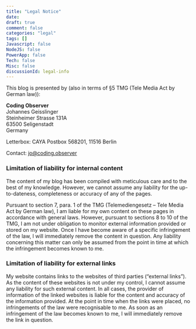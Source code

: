 ```yaml
---
title: "Legal Notice"
date: 
draft: true
comment: false
categories: "legal"
tags: []
Javascript: false
NodeJS: false
PowerApp: false
Tech: false
Misc: false
discussionId: legal-info
---
```


This blog is presented by (also in terms of §5 TMG (Tele Media Act by German law)):

**Coding Observer**\
Johannes Geisslinger\
Steinheimer Strasse 131A\
63500 Seligenstadt\
Germany

Letterbox: CAYA Postbox 568201, 11516 Berlin

Contact: jo@coding.observer


### Limitation of liability for internal content

The content of my blog has been compiled with meticulous care and to the best of my knowledge. However, we cannot assume any liability for the up-to-dateness, completeness or accuracy of any of the pages.

Pursuant to section 7, para. 1 of the TMG (Telemediengesetz – Tele Media Act by German law), I am liable for my own content on these pages in accordance with general laws. However, pursuant to sections 8 to 10 of the TMG, I am not under obligation to monitor external information provided or stored on my website. Once I have become aware of a specific infringement of the law, I will immediately remove the content in question. Any liability concerning this matter can only be assumed from the point in time at which the infringement becomes known to me.

### Limitation of liability for external links

My website contains links to the websites of third parties (“external links”). As the content of these websites is not under my control, I cannot assume any liability for such external content. In all cases, the provider of information of the linked websites is liable for the content and accuracy of the information provided. At the point in time when the links were placed, no infringements of the law were recognisable to me. As soon as an infringement of the law becomes known to me, I will immediately remove the link in question.
